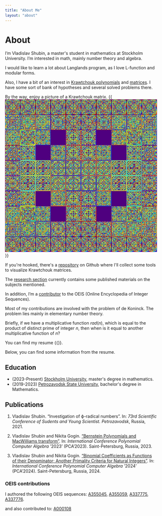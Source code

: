 ```yaml
---
title: "About Me"
layout: "about"
---
```


# About

I’m Vladislav Shubin, a master's student in mathematics at Stockholm University. I’m interested in math, mainly number theory and algebra.



I would like to learn a lot about Langlands program, as I love L-function and modular forms.

Also, I have a bit of an interest in [Krawtchouk polynomials](https://en.wikipedia.org/wiki/Kravchuk_polynomials) and [matrices](https://en.wikipedia.org/wiki/Krawtchouk_matrices). I have some sort of bank of hypotheses and several solved problems there.


By the way, enjoy a picture of a Krawtchouk matrix.
{{<img caption="Krawtchouk matrix of order 409 modulo 41" alt="Krawtchouk matrix of order 409 modulo 41" class="main__image" src="41.jpg">}}

If you're hooked, there's a [repository](https://github.com/supxinfy/MWViewer) on Github where I'll collect some tools to visualize Krawtchouk matrices.

The [research section](#research-stuff) currently contains some published materials on the subjects mentioned.

In addition, I’m a [contributor](#oeis-contributions) to the OEIS (Online Encyclopedia of Integer Sequences).

Most of my contributions are involved with the problem of de Koninck. The problem lies mainly in elementary number theory.

Briefly, if we have a multiplicative function $rad(n)$, which is equal to the product of distinct prime of integer $n$, then when is it equal to another multiplicative function of $n$?

You can find my resume {{<link rellink="cv/cv.pdf" caption="here">}}.

Below, you can find some information from the resume.

## Education

- (2023-Present) [Stockholm University](https://www.su.se), master's degree in mathematics.
- (2019-2023) [Petrozavodsk State University](http://petrsu.ru), bachelor's degree in Mathematics.

## Publications

1. Vladislav Shubin. “Investigation of ϕ-radical numbers”. In: *73rd Scientific Conference of Sudents and Young Scientist. Petrozavodsk*, Russia, 2021. 

2. Vladislav Shubin and Nikita Gogin. [“Bernstein Polynomials and MacWilliams transform”](https://pca-pdmi.ru/2023/files/17/Gogin-Shubin-2023.pdf). In: *International Conference Polynomial Computer Algebra* ’2023’ (PCA’2023). Saint-Petersburg, Russia, 2023. 

3. Vladislav Shubin and Nikita Gogin. [“Binomial Coefficients as Functions of their Denominator; Another Primality Criteria for Natural Integers”](https://pca-pdmi.ru/2024/files/48/prime.pdf). In: *International Conference Polynomial Computer Algebra* ’2024’ (PCA’2024). Saint-Petersburg, Russia, 2024. 
### OEIS contributions 

I authored the following OEIS sequences: 
[A355045](https://oeis.org/A355045), [A355059](https://oeis.org/A355059), [A337775](https://oeis.org/A337775), [A337776](https://oeis.org/A337776).

and also contributed to:
[A000108](https://oeis.org/A000108)
